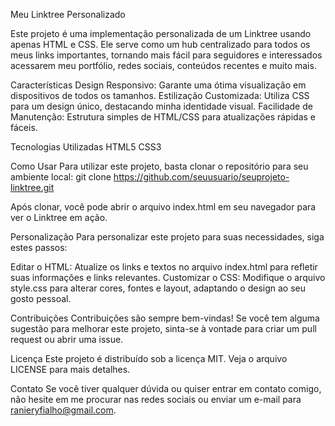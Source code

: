 Meu Linktree Personalizado

Este projeto é uma implementação personalizada de um Linktree usando apenas HTML e CSS. Ele serve como um hub centralizado para todos os meus links importantes, tornando mais fácil para seguidores e interessados acessarem meu portfólio, redes sociais, conteúdos recentes e muito mais.

Características
Design Responsivo: Garante uma ótima visualização em dispositivos de todos os tamanhos.
Estilização Customizada: Utiliza CSS para um design único, destacando minha identidade visual.
Facilidade de Manutenção: Estrutura simples de HTML/CSS para atualizações rápidas e fáceis.

Tecnologias Utilizadas
HTML5
CSS3

Como Usar
Para utilizar este projeto, basta clonar o repositório para seu ambiente local:
git clone https://github.com/seuusuario/seuprojeto-linktree.git

Após clonar, você pode abrir o arquivo index.html em seu navegador para ver o Linktree em ação.

Personalização
Para personalizar este projeto para suas necessidades, siga estes passos:

Editar o HTML: Atualize os links e textos no arquivo index.html para refletir suas informações e links relevantes.
Customizar o CSS: Modifique o arquivo style.css para alterar cores, fontes e layout, adaptando o design ao seu gosto pessoal.

Contribuições
Contribuições são sempre bem-vindas! Se você tem alguma sugestão para melhorar este projeto, sinta-se à vontade para criar um pull request ou abrir uma issue.

Licença
Este projeto é distribuído sob a licença MIT. Veja o arquivo LICENSE para mais detalhes.

Contato
Se você tiver qualquer dúvida ou quiser entrar em contato comigo, não hesite em me procurar nas redes sociais ou enviar um e-mail para ranieryfialho@gmail.com.
